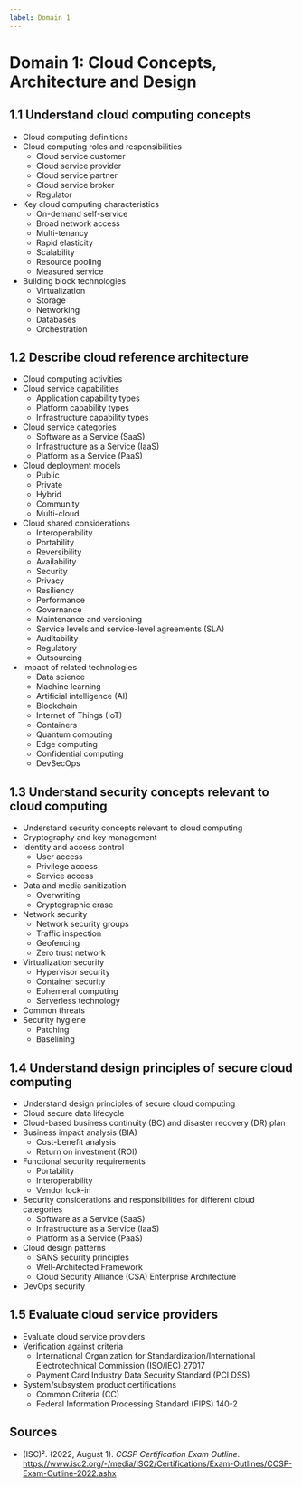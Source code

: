 ```yaml
---
label: Domain 1
---
```


# Domain 1: Cloud Concepts, Architecture and Design

## 1.1 Understand cloud computing concepts

- Cloud computing definitions
- Cloud computing roles and responsibilities
  - Cloud service customer
  - Cloud service provider
  - Cloud service partner
  - Cloud service broker
  - Regulator
- Key cloud computing characteristics
  - On-demand self-service
  - Broad network access
  - Multi-tenancy
  - Rapid elasticity
  - Scalability
  - Resource pooling
  - Measured service
- Building block technologies
  - Virtualization
  - Storage
  - Networking
  - Databases
  - Orchestration
  
## 1.2 Describe cloud reference architecture

- Cloud computing activities
- Cloud service capabilities
  - Application capability types
  - Platform capability types
  - Infrastructure capability types
- Cloud service categories
  - Software as a Service (SaaS)
  - Infrastructure as a Service (IaaS)
  - Platform as a Service (PaaS)
- Cloud deployment models
  - Public
  - Private
  - Hybrid
  - Community
  - Multi-cloud
- Cloud shared considerations
  - Interoperability
  - Portability
  - Reversibility
  - Availability
  - Security
  - Privacy
  - Resiliency
  - Performance
  - Governance
  - Maintenance and versioning
  - Service levels and service-level agreements (SLA)
  - Auditability
  - Regulatory
  - Outsourcing
- Impact of related technologies
  - Data science
  - Machine learning
  - Artificial intelligence (AI)
  - Blockchain
  - Internet of Things (IoT)
  - Containers
  - Quantum computing
  - Edge computing
  - Confidential computing
  - DevSecOps

## 1.3 Understand security concepts relevant to cloud computing

- Understand security concepts relevant to cloud computing
- Cryptography and key management
- Identity and access control
  - User access
  - Privilege access
  - Service access
- Data and media sanitization
  - Overwriting
  - Cryptographic erase
- Network security
  - Network security groups
  - Traffic inspection
  - Geofencing
  - Zero trust network
- Virtualization security
  - Hypervisor security
  - Container security
  - Ephemeral computing
  - Serverless technology
- Common threats
- Security hygiene
  - Patching
  - Baselining

## 1.4 Understand design principles of secure cloud computing

- Understand design principles of secure cloud computing
- Cloud secure data lifecycle
- Cloud-based business continuity (BC) and disaster recovery (DR) plan
- Business impact analysis (BIA)
  - Cost-benefit analysis
  - Return on investment (ROI)
- Functional security requirements
  - Portability
  - Interoperability
  - Vendor lock-in
- Security considerations and responsibilities for different cloud categories
  - Software as a Service (SaaS)
  - Infrastructure as a Service (IaaS)
  - Platform as a Service (PaaS)
- Cloud design patterns
  - SANS security principles
  - Well-Architected Framework
  - Cloud Security Alliance (CSA) Enterprise Architecture
- DevOps security

## 1.5 Evaluate cloud service providers

- Evaluate cloud service providers
- Verification against criteria
  - International Organization for Standardization/International Electrotechnical Commission (ISO/IEC) 27017
  - Payment Card Industry Data Security Standard (PCI DSS)
- System/subsystem product certifications
  - Common Criteria (CC)
  - Federal Information Processing Standard (FIPS) 140-2

## Sources

- (ISC)². (2022, August 1). *CCSP Certification Exam Outline*. https://www.isc2.org/-/media/ISC2/Certifications/Exam-Outlines/CCSP-Exam-Outline-2022.ashx